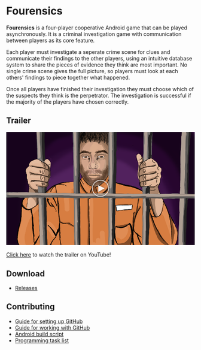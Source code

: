 # Fourensics

**Fourensics** is a four-player cooperative Android game that can be played asynchronously. It is a criminal investigation game with communication between players as its core feature.

Each player must investigate a seperate crime scene for clues and communicate their findings to the other players, using an intuitive database system to share the pieces of evidence they think are most important. No single crime scene gives the full picture, so players must look at each others' findings to piece together what happened.

Once all players have finished their investigation they must choose which of the suspects they think is the perpetrator. The investigation is successful if the majority of the players have chosen correctly.

## Trailer

[![Link to trailer](https://github.com/eugencowie/Fourensics/blob/master/Assets/Editor%20Default%20Resources/trailer_thumb.png?raw=true)](https://www.youtube.com/watch?v=kSQRbzX3B9g)

[Click here](https://www.youtube.com/watch?v=kSQRbzX3B9g) to watch the trailer on YouTube!

## Download

* [Releases](https://github.com/eugencowie/Fourensics/releases)

## Contributing

* [Guide for setting up GitHub](https://imgur.com/a/XUTnH)
* [Guide for working with GitHub](https://imgur.com/a/o4DjK)
* [Android build script](https://drive.google.com/drive/folders/0B2U-m_jv652SRFJmQnBzaWJURkE)
* [Programming task list](https://drive.google.com/open?id=1pzXf04JgxZkKRFgiC9T_zYfEw1lS_tCPs_Kyg9ciT0k)

